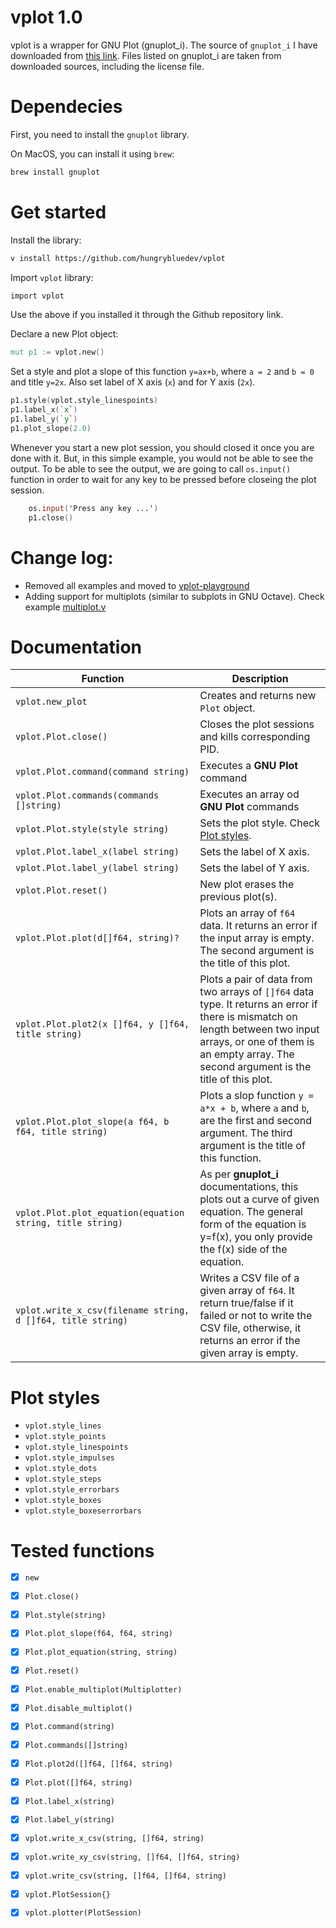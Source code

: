 # vplot 1.0
vplot is a wrapper for GNU Plot (gnuplot_i). The source of `gnuplot_i` I have downloaded from [this link](http://ndevilla.free.fr/gnuplot/). Files listed on gnuplot_i are taken from downloaded sources, including the license file.

# Dependecies
First, you need to install the `gnuplot` library.

On MacOS, you can install it using `brew`:
```bash
brew install gnuplot
```

# Get started

Install the library:
```bash
v install https://github.com/hungrybluedev/vplot
```

Import `vplot` library:
```v
import vplot
```

Use the above if you installed it through the Github repository link.

Declare a new Plot object:
```v
mut p1 := vplot.new()
```

Set a style and plot a slope of this function `y=ax+b`, where `a = 2` and `b = 0` and title `y=2x`. Also set label of X axis (`x`) and for Y axis (`2x`). 
```v
p1.style(vplot.style_linespoints)
p1.label_x(`x`)
p1.label_y(`y`)
p1.plot_slope(2.0)
```
Whenever you start a new plot session, you should closed it once you are done with it. But, in this simple example, you would not be able to see the output. To be able to see the output, we are going to call `os.input()` function in order to wait for any key to be pressed before closeing the plot session.
```v
	os.input('Press any key ...')
	p1.close()
```

# Change log:
- Removed all examples and moved to [vplot-playground](https://github.com/erdetn/vplot-playground/)
- Adding support for multiplots (similar to subplots in GNU Octave). Check example [multiplot.v](https://github.com/erdetn/vplot-playground/blob/main/multiplot.v)

# Documentation
| Function | Description |
| --- | ----------- |
| `vplot.new_plot` | Creates and returns new `Plot` object. |
| `vplot.Plot.close()` | Closes the plot sessions and kills corresponding PID.  |
| `vplot.Plot.command(command string)` | Executes a **GNU Plot** command |
| `vplot.Plot.commands(commands []string)` | Executes an array od **GNU Plot** commands |
| `vplot.Plot.style(style string)` | Sets the plot style. Check [Plot styles](#plot-styles). |
| `vplot.Plot.label_x(label string)` | Sets the label of X axis. |
| `vplot.Plot.label_y(label string)` | Sets the label of Y axis. |
| `vplot.Plot.reset()` | New plot erases the previous plot(s). |
| `vplot.Plot.plot(d[]f64, string)?` | Plots an array of `f64` data. It returns an error if the input array is empty. The second argument is the title of this plot. |
| `vplot.Plot.plot2(x []f64, y []f64, title string)` | Plots a pair of data from two arrays of `[]f64` data type. It returns an error if there is mismatch on length between two input arrays, or one of them is an empty array. The second argument is the title of this plot. |
| `vplot.Plot.plot_slope(a f64, b f64, title string)` | Plots a slop function `y = a*x + b`, where `a` and `b`, are the first and second argument. The third argument is the title of this function. |
| `vplot.Plot.plot_equation(equation string, title string)` | As per **gnuplot_i** documentations, this plots out a curve of given equation. The general form of the equation is y=f(x), you only provide the f(x) side of the equation. | 
| `vplot.write_x_csv(filename string, d []f64, title string)` | Writes a CSV file of a given array of `f64`. It return true/false if it failed or not to write the CSV file, otherwise, it returns an error if the given array is empty.|


# Plot styles

- `vplot.style_lines`
- `vplot.style_points`
- `vplot.style_linespoints`
- `vplot.style_impulses`
- `vplot.style_dots`
- `vplot.style_steps`
- `vplot.style_errorbars`
- `vplot.style_boxes`
- `vplot.style_boxeserrorbars`

# Tested functions

- [x] `new`
- [x] `Plot.close()`
- [x] `Plot.style(string)`
- [x] `Plot.plot_slope(f64, f64, string)`
- [x] `Plot.plot_equation(string, string)`
- [x] `Plot.reset()`
- [x] `Plot.enable_multiplot(Multiplotter)`
- [x] `Plot.disable_multiplot()`
- [x] `Plot.command(string)`
- [x] `Plot.commands([]string)` 
- [x] `Plot.plot2d([]f64, []f64, string)`
- [x] `Plot.plot([]f64, string)`
- [x] `Plot.label_x(string)`
- [x] `Plot.label_y(string)`
- [x] `vplot.write_x_csv(string, []f64, string)`
- [x] `vplot.write_xy_csv(string, []f64, []f64, string)`
- [x] `vplot.write_csv(string, []f64, []f64, string)`
- [x] `vplot.PlotSession{}`
- [x] `vplot.plotter(PlotSession)`


